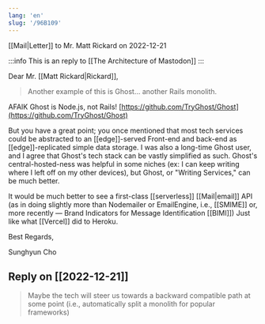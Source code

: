 ```yaml
---
lang: 'en'
slug: '/96B109'
---
```


[[Mail|Letter]] to Mr. Matt Rickard on 2022-12-21

:::info
This is an reply to [[The Architecture of Mastodon]]
:::

Dear Mr. [[Matt Rickard|Rickard]],

> Another example of this is Ghost... another Rails monolith.

AFAIK Ghost is Node.js, not Rails! [https://github.com/TryGhost/Ghost](https://github.com/TryGhost/Ghost)

But you have a great point; you once mentioned that most tech services could be abstracted to an [[edge]]-served Front-end and back-end as [[edge]]-replicated simple data storage. I was also a long-time Ghost user, and I agree that Ghost's tech stack can be vastly simplified as such. Ghost's central-hosted-ness was helpful in some niches (ex: I can keep writing where I left off on my other devices), but Ghost, or "Writing Services," can be much better.

It would be much better to see a first-class [[serverless]] [[Mail|email]] API (as in doing slightly more than Nodemailer or EmailEngine, i.e., [[SMIME]] or, more recently — Brand Indicators for Message Identification [[BIMI]]) Just like what [[Vercel]] did to Heroku.

Best Regards,

Sunghyun Cho

## Reply on [[2022-12-21]]

> Maybe the tech will steer us towards a backward compatible path at some point (i.e., automatically split a monolith for popular frameworks)

